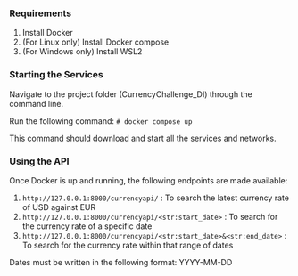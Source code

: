 ### Requirements ###

1) Install Docker
2) (For Linux only) Install Docker compose
3) (For Windows only) Install WSL2

### Starting the Services ###

Navigate to the project folder (CurrencyChallenge_DI) through the command line.

Run the following command:
`# docker compose up`

This command should download and start all the services and networks.

### Using the API ###

Once Docker is up and running, the following endpoints are made available:

1) `http://127.0.0.1:8000/currencyapi/` : To search the latest currency rate of USD against EUR
2) `http://127.0.0.1:8000/currencyapi/<str:start_date>` : To search for the currency rate of a specific date
3) `http://127.0.0.1:8000/currencyapi/<str:start_date>&<str:end_date>` : To search for the currency rate within that range of dates

Dates must be written in the following format: YYYY-MM-DD
